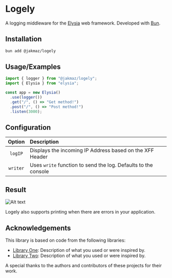 # Logely

A logging middleware for the [Elysia](https://elysiajs.com) web framework. Developed with [Bun](https://bun.sh).

## Installation

```sh
bun add @jakmaz/logely
```

## Usage/Examples

```typescript
import { logger } from "@jakmaz/logely";
import { Elysia } from "elysia";

const app = new Elysia()
  .use(logger())
  .get("/", () => "Get method!")
  .post("/", () => "Post method!")
  .listen(3000);
```

## Configuration

|  Option  | Description                                                    |
| :------: | :------------------------------------------------------------- |
| `logIP`  | Displays the incoming IP Address based on the XFF Header       |
| `writer` | Uses `write` function to send the log. Defaults to the console |

## Result

![Alt text](https://i.ibb.co/5YknHt6/image.png)

Logely also supports printing when there are errors in your application.

## Acknowledgements

This library is based on code from the following libraries:

- [Library One](https://github.com/user/library-one): Description of what you used or were inspired by.
- [Library Two](https://github.com/user/library-two): Description of what you used or were inspired by.

A special thanks to the authors and contributors of these projects for their work.
